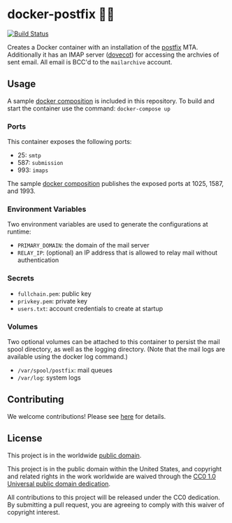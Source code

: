 # docker-postfix 🐳📮 #

[![Build Status](https://travis-ci.com/cisagov/docker-postfix.svg?branch=develop)](https://travis-ci.com/cisagov/docker-postfix)

Creates a Docker container with an installation of the
[postfix](http://postfix.org) MTA.  Additionally it has an IMAP
server ([dovecot](https://dovecot.org)) for accessing the archvies
of sent email.  All email is BCC'd to the `mailarchive` account.

## Usage ##

A sample [docker composition](docker-compose.yml) is included in this repository.
To build and start the container use the command: `docker-compose up`

### Ports ###

This container exposes the following ports:

- 25: `smtp`
- 587: `submission`
- 993: `imaps`

The sample [docker composition](docker-compose.yml) publishes the
exposed ports at 1025, 1587, and 1993.

### Environment Variables ###

Two environment variables are used to generate the configurations at runtime:

- `PRIMARY_DOMAIN`: the domain of the mail server
- `RELAY_IP`: (optional) an IP address that is allowed to relay mail without authentication

### Secrets ###

- `fullchain.pem`: public key
- `privkey.pem`: private key
- `users.txt`: account credentials to create at startup

### Volumes ###

Two optional volumes can be attached to this container to persist the
mail spool directory, as well as the logging directory.  (Note that
the mail logs are available using the docker log command.)

- `/var/spool/postfix`: mail queues
- `/var/log`: system logs

## Contributing ##

We welcome contributions!  Please see [here](CONTRIBUTING.md) for
details.

## License ##

This project is in the worldwide [public domain](LICENSE.md).

This project is in the public domain within the United States, and
copyright and related rights in the work worldwide are waived through
the [CC0 1.0 Universal public domain
dedication](https://creativecommons.org/publicdomain/zero/1.0/).

All contributions to this project will be released under the CC0
dedication. By submitting a pull request, you are agreeing to comply
with this waiver of copyright interest.
